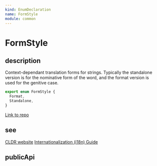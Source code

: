 ```yaml
---
kind: EnumDeclaration
name: FormStyle
module: common
---
```


# FormStyle

## description

Context-dependant translation forms for strings.
Typically the standalone version is for the nominative form of the word,
and the format version is used for the genitive case.

```ts
export enum FormStyle {
  Format,
  Standalone,
}
```

[Link to repo](https://github.com/timdeschryver/angular/blob/master/packages/common/src/i18n/locale_data_api.ts#L55-L58)

## see

[CLDR website](http://cldr.unicode.org/translation/date-time-1/date-time#TOC-Standalone-vs.-Format-Styles)
[Internationalization (i18n) Guide](https://angular.io/guide/i18n)

## publicApi
